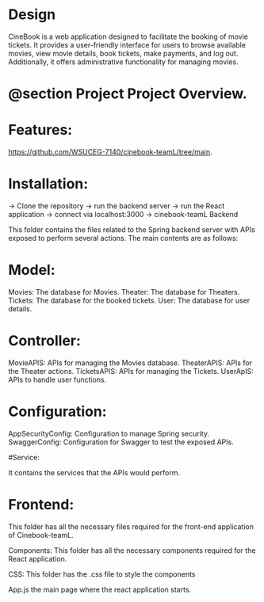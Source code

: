 # Design
CineBook is a web application designed to facilitate the booking of movie tickets. It provides a user-friendly interface for users to browse available movies, view movie details, book tickets, make payments, and log out. Additionally, it offers administrative functionality for managing movies.


# @section Project Project Overview.


# Features:

https://github.com/WSUCEG-7140/cinebook-teamL/tree/main.


# Installation:

-> Clone the repository
-> run the backend server
-> run the React application
-> connect via localhost:3000
-> cinebook-teamL Backend

This folder contains the files related to the Spring backend server with APIs exposed to perform several actions. The main contents are as follows:

# Model:

Movies: The database for Movies.
Theater: The database for Theaters.
Tickets: The database for the booked tickets.
User: The database for user details.

# Controller:

MovieAPIS: APIs for managing the Movies database.
TheaterAPIS: APIs for the Theater actions.
TicketsAPIS: APIs for managing the Tickets.
UserApIS: APIs to handle user functions.

# Configuration:

AppSecurityConfig: Configuration to manage Spring security.
SwaggerConfig: Configuration for Swagger to test the exposed APIs.

#Service:

It contains the services that the APIs would perform.


# Frontend:

This folder has all the necessary files required for the front-end application of Cinebook-teamL.

Components: This folder has all the necessary components required for the React application.

CSS: This folder has the .css file to style the components

App.js the main page where the react application starts.
